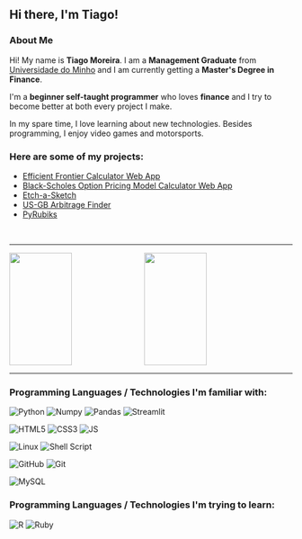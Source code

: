 ## Hi there, I'm Tiago!

### About Me

Hi! My name is **Tiago Moreira**. I am a **Management Graduate** from [Universidade do Minho](https://www.uminho.pt/PT) and I am currently getting a **Master's Degree in Finance**. 

I'm a **beginner self-taught programmer** who loves **finance** and I try to become better at both every project I make.

In my spare time, I love learning about new technologies. Besides programming, I enjoy video games and motorsports.

### Here are some of my projects:
- [Efficient Frontier Calculator Web App](https://tfsm00-markowitz-efficient-frontier-efficient-frontier-foagx5.streamlit.app/https://tfsm00-markowitz-efficient-frontier-efficient-frontier-foagx5.streamlit.app/)
- [Black-Scholes Option Pricing Model Calculator Web App](https://tfsm00-black-scholes-calculator-bsm-streamlit-rm6hsi.streamlit.app/)
- [Etch-a-Sketch](https://tfsm00.github.io/Etch-a-Sketch/)
- [US-GB Arbitrage Finder](https://github.com/TFSM00/US-GB-Arbitrage-Finder)
- [PyRubiks](https://github.com/TFSM00/PyRubiks)

<br>

---

<img align="left" height="200" width="47%" src="https://github-readme-stats.vercel.app/api?username=tfsm00&theme=algolia" />
<img height="200" width="47%" src="https://github-readme-stats.vercel.app/api/top-langs/?username=tfsm00&layout=compact" />

---

### Programming Languages / Technologies I'm familiar with:
![Python](https://img.shields.io/badge/Python-FFD43B?style=for-the-badge&logo=python&logoColor=blue)
![Numpy](https://img.shields.io/badge/Numpy-777BB4?style=for-the-badge&logo=numpy&logoColor=white)
![Pandas](https://img.shields.io/badge/Pandas-2C2D72?style=for-the-badge&logo=pandas&logoColor=white)
![Streamlit](https://img.shields.io/badge/Streamlit-FF4B4B?style=for-the-badge&logo=Streamlit&logoColor=white)

![HTML5](https://img.shields.io/badge/HTML5-E34F26?style=for-the-badge&logo=html5&logoColor=white)
![CSS3](https://img.shields.io/badge/CSS3-1572B6?style=for-the-badge&logo=css3&logoColor=white)
![JS](https://img.shields.io/badge/JavaScript-323330?style=for-the-badge&logo=javascript&logoColor=F7DF1E)

![Linux](https://img.shields.io/badge/Linux-FCC624?style=for-the-badge&logo=linux&logoColor=black)
![Shell Script](https://img.shields.io/badge/Shell_Script-121011?style=for-the-badge&logo=gnu-bash&logoColor=white)

![GitHub](https://img.shields.io/badge/GitHub-100000?style=for-the-badge&logo=github&logoColor=white)
![Git](https://img.shields.io/badge/GIT-E44C30?style=for-the-badge&logo=git&logoColor=white)

![MySQL](https://img.shields.io/badge/MySQL-005C84?style=for-the-badge&logo=mysql&logoColor=white)

### Programming Languages / Technologies I'm trying to learn:

![R](https://img.shields.io/badge/R-276DC3?style=for-the-badge&logo=r&logoColor=white)
![Ruby](https://img.shields.io/badge/Ruby-CC342D?style=for-the-badge&logo=ruby&logoColor=white)
